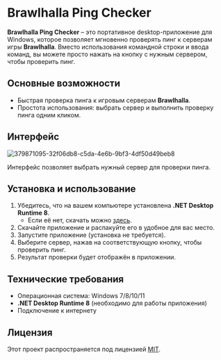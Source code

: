 # Brawlhalla Ping Checker

**Brawlhalla Ping Checker** – это портативное desktop-приложение для Windows, которое позволяет мгновенно проверять пинг к серверам игры **Brawlhalla**. Вместо использования командной строки и ввода команд, вы можете просто нажать на кнопку с нужным сервером, чтобы проверить пинг.

## Основные возможности

- Быстрая проверка пинга к игровым серверам **Brawlhalla**.
- Простота использования: выбрать сервер и выполнить проверку пинга одним кликом.

## Интерфейс
![379871095-32f06db8-c5da-4e6b-9bf3-4df50d49beb8](https://github.com/user-attachments/assets/58dfc4d8-95cb-42d1-b432-c546fac9b2b3)

Интерфейс позволяет выбрать нужный сервер для проверки пинга.

## Установка и использование

1. Убедитесь, что на вашем компьютере установлена **.NET Desktop Runtime 8**.
   - Если её нет, скачать можно [здесь](https://dotnet.microsoft.com/en-us/download/dotnet/8.0).
2. Скачайте приложение и распакуйте его в удобное для вас место.
3. Запустите приложение (установка не требуется).
4. Выберите сервер, нажав на соответствующую кнопку, чтобы проверить пинг.
5. Результат проверки будет отображён в приложении.

## Технические требования

- Операционная система: Windows 7/8/10/11
- **.NET Desktop Runtime 8** (необходимо для работы приложения)
- Подключение к интернету

## Лицензия

Этот проект распространяется под лицензией [MIT](https://github.com/Hazardooo/brawlhalla-ping-checker/blob/main/LICENSE).
